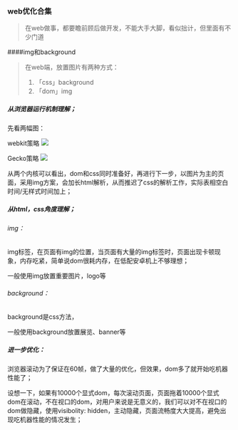 ### web优化合集

> 在web做事，都要瞻前顾后做开发，不能大手大脚，看似拙计，但里面有不少门道

####img和background
> 在web端，放置图片有两种方式：
> 
>	1. 「css」background
>	2. 「dom」img
>

#####	从浏览器运行机制理解；
先看两幅图：

webkit策略
![]('https://pic3.zhimg.com/b2b7c07bd7f5af231cdeaa0c3804a686_b.png')

Gecko策略
![]('https://pic3.zhimg.com/b2b7c07bd7f5af231cdeaa0c3804a686_b.png')

从两个内核可以看出，dom和css同时准备好，再进行下一步，以图片为主的页面，采用img方案，会加长html解析，从而推迟了css的解析工作，实际表相空白时间/无样式时间加上；

#####	从html，css角度理解；
######	img：
img标签，在页面有img的位置，当页面有大量的img标签时，页面出现卡顿现象，内存吃紧，简单说dom很耗内存，在低配安卓机上不够理想；

一般使用img放置重要图片，logo等


######	background：
background是css方法，

一般使用background放置展览、banner等

#####	进一步优化：
浏览器滚动为了保证在60帧，做了大量的优化，但效果，dom多了就开始吃机器性能了；

设想一下，如果有10000个显式dom，每次滚动页面，页面拖着10000个显式dom在滚动，不在视口的dom，对用户来说是无意义的，我们可以对不在视口的dom做隐藏，使用visibolity: hidden，主动隐藏，页面流畅度大大提高，避免出现吃机器性能的情况发生；

